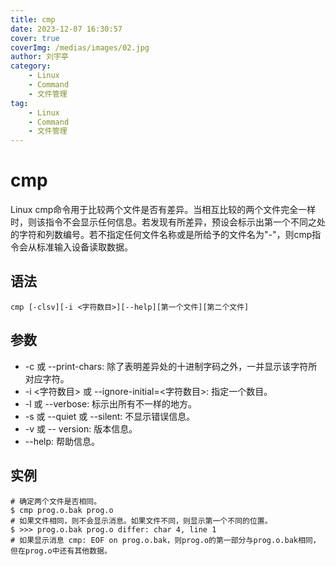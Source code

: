 ```yaml
---
title: cmp
date: 2023-12-07 16:30:57
cover: true
coverImg: /medias/images/02.jpg
author: 刘宇亭
category:
    - Linux
    - Command
    - 文件管理
tag:
    - Linux
    - Command
    - 文件管理
---
```

# cmp

Linux cmp命令用于比较两个文件是否有差异。当相互比较的两个文件完全一样时，则该指令不会显示任何信息。若发现有所差异，预设会标示出第一个不同之处的字符和列数编号。若不指定任何文件名称或是所给予的文件名为"-"，则cmp指令会从标准输入设备读取数据。

## 语法

```shell
cmp [-clsv][-i <字符数目>][--help][第一个文件][第二个文件]
```

## 参数

- -c 或 --print-chars: 除了表明差异处的十进制字码之外，一并显示该字符所对应字符。
- -i <字符数目> 或 --ignore-initial=<字符数目>: 指定一个数目。
- -l 或 --verbose: 标示出所有不一样的地方。
- -s 或 --quiet 或 --silent: 不显示错误信息。
- -v 或 -- version: 版本信息。
- --help: 帮助信息。

## 实例

```shell
# 确定两个文件是否相同。
$ cmp prog.o.bak prog.o
# 如果文件相同，则不会显示消息。如果文件不同，则显示第一个不同的位置。
$ >>> prog.o.bak prog.o differ: char 4, line 1 
# 如果显示消息 cmp: EOF on prog.o.bak，则prog.o的第一部分与prog.o.bak相同，但在prog.o中还有其他数据。
```

